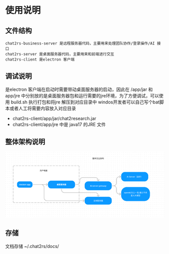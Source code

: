 # 使用说明
## 文件结构
    chat2rs-business-server 是远程服务器代码，主要用来处理团队协作/登录操作/AI 接口
    chat2rs-server 是桌面服务器代码，主要用来和前端进行交互
    chat2rs-client 是electron 客户端
## 调试说明
是electron 客户端在启动时需要带动桌面服务器的启动，因此在 /app/jar 和 app/jre
中分别放的是桌面服务器包和运行需要的jre环境，为了方便调试，可以使用 build.sh 执行打包和将jre 解压到对应目录中
windos开发者可以自己写个bat脚本或者人工将需要内容放入对应目录
*  chat2rs-client/app/jar/chat2research.jar
*  chat2rs-client/app/jre  中是 java17 的JRE 文件

## 整体架构说明
![img.png](img.png)


## 存储
文档存储 ~/.chat2rs/docs/
